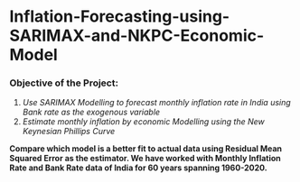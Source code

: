 # Inflation-Forecasting-using-SARIMAX-and-NKPC-Economic-Model
### Objective of the Project:

1.	*Use SARIMAX Modelling to forecast monthly inflation rate in India using Bank rate as the exogenous variable*
2.  *Estimate monthly inflation  by economic Modelling using the New Keynesian Phillips Curve*

**Compare which model is a better fit to actual data using Residual Mean Squared Error as the estimator. 
We have worked with Monthly Inflation Rate and Bank Rate data of India for 60 years spanning 1960-2020.**
